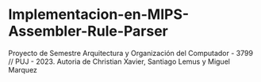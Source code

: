 # Implementacion-en-MIPS-Assembler-Rule-Parser
Proyecto de Semestre Arquitectura y Organización del Computador - 3799 // PUJ - 2023. Autoria de Christian Xavier, Santiago Lemus y Miguel Marquez
